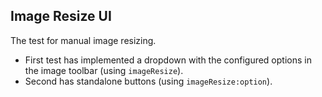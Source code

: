 ## Image Resize UI

The test for manual image resizing.
- First test has implemented a dropdown with the configured options in the image toolbar (using `imageResize`).
- Second has standalone buttons (using `imageResize:option`).
